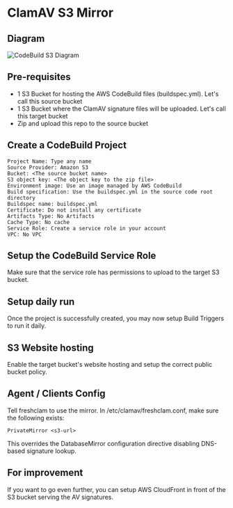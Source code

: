 # ClamAV S3 Mirror

## Diagram

![CodeBuild S3 Diagram](https://raw.githubusercontent.com/johnalvero/clamav-s3-mirror/master/diagram.jpeg)

## Pre-requisites
- 1 S3 Bucket for hosting the AWS CodeBuild files (buildspec.yml). Let's call this source bucket
- 1 S3 Bucket where the ClamAV signature files will be uploaded. Let's call this target bucket
- Zip and upload this repo to the source bucket

## Create a CodeBuild Project
```
Project Name: Type any name
Source Provider: Amazon S3
Bucket: <The source bucket name>
S3 object key: <The object key to the zip file>
Environment image: Use an image managed by AWS CodeBuild
Build specification: Use the buildspec.yml in the source code root directory
Buildspec name: buildspec.yml
Certificate: Do not install any certificate
Artifacts Type: No Artifacts
Cache Type: No cache
Service Role: Create a service role in your account
VPC: No VPC
```

## Setup the CodeBuild Service Role
Make sure that the service role has permissions to upload to the target S3 bucket.

## Setup daily run
Once the project is successfully created, you may now setup Build Triggers to run it daily.

## S3 Website hosting
Enable the target bucket's website hosting and setup the correct public bucket policy.

## Agent / Clients Config
Tell freshclam to use the mirror. In /etc/clamav/freshclam.conf, make sure the following exists:
```
PrivateMirror <s3-url>
```
This overrides the DatabaseMirror configuration directive disabling DNS-based signature lookup.

## For improvement
If you want to go even further, you can setup AWS CloudFront in front of the S3 bucket serving the AV signatures.

